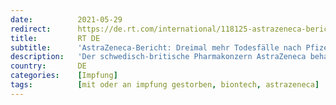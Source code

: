```yaml
---
date:          2021-05-29
redirect:      https://de.rt.com/international/118125-astrazeneca-bericht-dreimal-mehr-todesfalle/
title:         RT DE
subtitle:      'AstraZeneca-Bericht: Dreimal mehr Todesfälle nach Pfizer-Impfung als nach AstraZeneca'
description:   'Der schwedisch-britische Pharmakonzern AstraZeneca behauptet in einem aktuellen Bericht, dass die Anzahl der Todesfälle in sechs europäischen Ländern nach einer Impfung mit dem Pfizer-Vakzin dreimal höher ist als nach einer Impfung mit dem AstraZeneca-Impfstoff.'
country:       DE
categories:    [Impfung]
tags:          [mit oder an impfung gestorben, biontech, astrazeneca]
---
```

